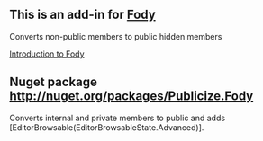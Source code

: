 ## This is an add-in for [Fody](https://github.com/Fody/Fody/) 

Converts non-public members to public hidden members

[Introduction to Fody](http://github.com/Fody/Fody/wiki/SampleUsage)

## Nuget package http://nuget.org/packages/Publicize.Fody 

Converts internal and private members to public and adds [EditorBrowsable(EditorBrowsableState.Advanced)].
